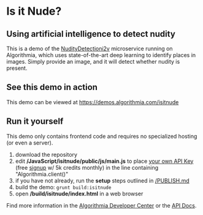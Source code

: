 # Is it Nude?

## Using artificial intelligence to detect nudity

This is a demo of the [NudityDetectioni2v](https://algorithmia.com/algorithms/sfw/NudityDetectioni2v) microservice running on Algorithmia, which uses state-of-the-art deep learning to identify places in images.  Simply provide an image, and it will detect whether nudity is present.

## See this demo in action

This demo can be viewed at https://demos.algorithmia.com/isitnude

## Run it yourself

This demo only contains frontend code and requires no specialized hosting (or even a server).
1. download the repository
2. edit **/JavaScript/isitnude/public/js/main.js** to place [your own API Key](https://algorithmia.com/user#credentials) (free [signup](https://algorithmia.com/?invite=ghsamples) w/ 5k credits monthly) in the line containing "Algorithmia.client()"
4. if you have not already, run the **setup** steps outlined in [/PUBLISH.md](../../PUBLISH.md)
5. build the demo: `grunt build:isitnude`
6. open **/build/isitnude/index.html** in a web browser

Find more information in the [Algorithmia Developer Center](http://developers.algorithmia.com) or the [API Docs](http://docs.algorithmia.com/).
